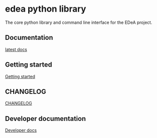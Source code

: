# edea python library

The core python library and command line interface for the EDeA project.

## Documentation
[latest docs](https://edea-dev.gitlab.io/edea/latest/)

## Getting started
[Getting started](https://edea-dev.gitlab.io/edea/latest/getting_started.html)


## CHANGELOG
[CHANGELOG](https://edea-dev.gitlab.io/edea/latest/changelog.html)

## Developer documentation
[Developer docs](https://edea-dev.gitlab.io/edea/latest/dev.html)